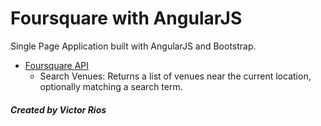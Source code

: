 # Foursquare with AngularJS

Single Page Application built with AngularJS and Bootstrap.

* <a href="https://developer.foursquare.com/" target="_blank">Foursquare API</a>
  * Search Venues: Returns a list of venues near the current location, optionally matching a search term.

##### Created by Victor Rios